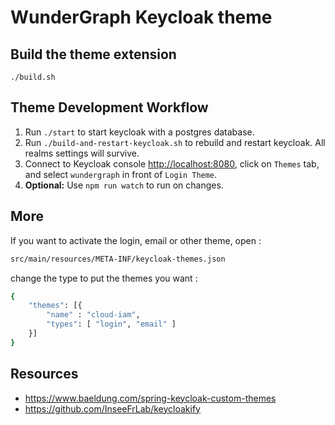 # WunderGraph Keycloak theme

## Build the theme extension

```
./build.sh
```

## Theme Development Workflow

1. Run `./start` to start keycloak with a postgres database.
2. Run `./build-and-restart-keycloak.sh` to rebuild and restart keycloak. All realms settings will survive.
3. Connect to Keycloak console [http://localhost:8080](http://localhost:8080), click on `Themes` tab, and select `wundergraph` in front of `Login Theme`.
4. **Optional:** Use `npm run watch` to run on changes.

## More

If you want to activate the login, email or other theme, open :
```bash
src/main/resources/META-INF/keycloak-themes.json
```
change the type to put the themes you want :
```bash
{
    "themes": [{
        "name" : "cloud-iam",
        "types": [ "login", "email" ]
    }]
}
```


## Resources

- https://www.baeldung.com/spring-keycloak-custom-themes
- https://github.com/InseeFrLab/keycloakify
